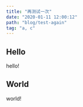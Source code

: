 ```yaml
---
title: "再测试一次"
date: "2020-01-11 12:00:12"
path: "blog/test-again"
tag: "a, c"
---
```


## Hello

hello!

## World

world!

